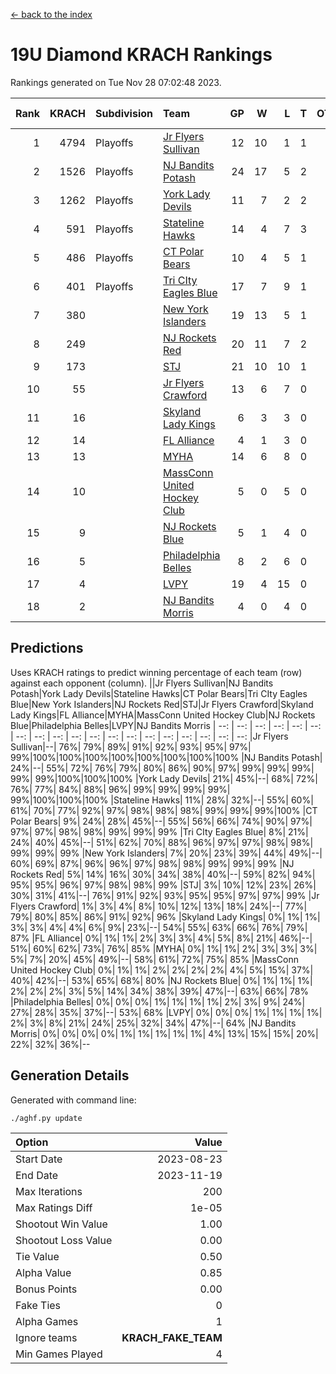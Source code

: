 [<- back to the index](readme.md)
# 19U Diamond KRACH Rankings
Rankings generated on Tue Nov 28 07:02:48 2023.

Rank|KRACH|Subdivision|Team|GP|W|L|T|OTW|OTL|SoS|Exp Wins|Win Diff
---:|---:|:---|:---|---:|---:|---:|---:|---:|---:|---:|---:|---:
1|4794|Playoffs|[Jr Flyers Sullivan](https://gamesheetstats.com/seasons/3663/teams/140859/schedule)|12|10|1|1|1|0|741|11.3|-0.0
2|1526|Playoffs|[NJ Bandits Potash](https://gamesheetstats.com/seasons/3663/teams/140857/schedule)|24|17|5|2|0|0|893|18.8|-0.0
3|1262|Playoffs|[York Lady Devils](https://gamesheetstats.com/seasons/3663/teams/140856/schedule)|11|7|2|2|0|0|787|8.8|-0.0
4|591|Playoffs|[Stateline Hawks](https://gamesheetstats.com/seasons/3663/teams/141851/schedule)|14|4|7|3|0|1|1653|6.3|-0.0
5|486|Playoffs|[CT Polar Bears](https://gamesheetstats.com/seasons/3663/teams/140853/schedule)|10|4|5|1|0|0|1410|5.3|-0.0
6|401|Playoffs|[Tri CIty Eagles Blue](https://gamesheetstats.com/seasons/3663/teams/140852/schedule)|17|7|9|1|1|0|1107|8.3|-0.0
7|380||[New York Islanders](https://gamesheetstats.com/seasons/3663/teams/140861/schedule)|19|13|5|1|0|0|325|14.3|-0.0
8|249||[NJ Rockets Red](https://gamesheetstats.com/seasons/3663/teams/140855/schedule)|20|11|7|2|1|1|541|12.9|0.0
9|173||[STJ](https://gamesheetstats.com/seasons/3663/teams/140858/schedule)|21|10|10|1|0|0|468|11.4|0.0
10|55||[Jr Flyers Crawford](https://gamesheetstats.com/seasons/3663/teams/140862/schedule)|13|6|7|0|0|1|134|6.9|0.0
11|16||[Skyland Lady Kings](https://gamesheetstats.com/seasons/3663/teams/140865/schedule)|6|3|3|0|0|0|94|3.9|0.0
12|14||[FL Alliance](https://gamesheetstats.com/seasons/3663/teams/156907/schedule)|4|1|3|0|0|0|315|1.9|0.0
13|13||[MYHA](https://gamesheetstats.com/seasons/3663/teams/140863/schedule)|14|6|8|0|0|0|90|6.9|0.0
14|10||[MassConn United Hockey Club](https://gamesheetstats.com/seasons/3663/teams/140854/schedule)|5|0|5|0|0|0|557|0.9|0.0
15|9||[NJ Rockets Blue](https://gamesheetstats.com/seasons/3663/teams/140867/schedule)|5|1|4|0|0|0|194|1.9|0.0
16|5||[Philadelphia Belles](https://gamesheetstats.com/seasons/3663/teams/140864/schedule)|8|2|6|0|0|0|46|2.9|0.0
17|4||[LVPY](https://gamesheetstats.com/seasons/3663/teams/140860/schedule)|19|4|15|0|0|0|210|4.9|0.0
18|2||[NJ Bandits Morris](https://gamesheetstats.com/seasons/3663/teams/140866/schedule)|4|0|4|0|0|0|164|0.9|0.0

## Predictions
Uses KRACH ratings to predict winning percentage of each team (row) against each opponent (column).
||Jr Flyers Sullivan|NJ Bandits Potash|York Lady Devils|Stateline Hawks|CT Polar Bears|Tri CIty Eagles Blue|New York Islanders|NJ Rockets Red|STJ|Jr Flyers Crawford|Skyland Lady Kings|FL Alliance|MYHA|MassConn United Hockey Club|NJ Rockets Blue|Philadelphia Belles|LVPY|NJ Bandits Morris
| --: | --: | --: | --: | --: | --: | --: | --: | --: | --: | --: | --: | --: | --: | --: | --: | --: | --: | --: 
|Jr Flyers Sullivan|--| 76%| 79%| 89%| 91%| 92%| 93%| 95%| 97%| 99%|100%|100%|100%|100%|100%|100%|100%|100%
|NJ Bandits Potash| 24%|--| 55%| 72%| 76%| 79%| 80%| 86%| 90%| 97%| 99%| 99%| 99%| 99%| 99%|100%|100%|100%
|York Lady Devils| 21%| 45%|--| 68%| 72%| 76%| 77%| 84%| 88%| 96%| 99%| 99%| 99%| 99%| 99%|100%|100%|100%
|Stateline Hawks| 11%| 28%| 32%|--| 55%| 60%| 61%| 70%| 77%| 92%| 97%| 98%| 98%| 98%| 99%| 99%| 99%|100%
|CT Polar Bears|  9%| 24%| 28%| 45%|--| 55%| 56%| 66%| 74%| 90%| 97%| 97%| 97%| 98%| 98%| 99%| 99%| 99%
|Tri CIty Eagles Blue|  8%| 21%| 24%| 40%| 45%|--| 51%| 62%| 70%| 88%| 96%| 97%| 97%| 98%| 98%| 99%| 99%| 99%
|New York Islanders|  7%| 20%| 23%| 39%| 44%| 49%|--| 60%| 69%| 87%| 96%| 96%| 97%| 98%| 98%| 99%| 99%| 99%
|NJ Rockets Red|  5%| 14%| 16%| 30%| 34%| 38%| 40%|--| 59%| 82%| 94%| 95%| 95%| 96%| 97%| 98%| 98%| 99%
|STJ|  3%| 10%| 12%| 23%| 26%| 30%| 31%| 41%|--| 76%| 91%| 92%| 93%| 95%| 95%| 97%| 97%| 99%
|Jr Flyers Crawford|  1%|  3%|  4%|  8%| 10%| 12%| 13%| 18%| 24%|--| 77%| 79%| 80%| 85%| 86%| 91%| 92%| 96%
|Skyland Lady Kings|  0%|  1%|  1%|  3%|  3%|  4%|  4%|  6%|  9%| 23%|--| 54%| 55%| 63%| 66%| 76%| 79%| 87%
|FL Alliance|  0%|  1%|  1%|  2%|  3%|  3%|  4%|  5%|  8%| 21%| 46%|--| 51%| 60%| 62%| 73%| 76%| 85%
|MYHA|  0%|  1%|  1%|  2%|  3%|  3%|  3%|  5%|  7%| 20%| 45%| 49%|--| 58%| 61%| 72%| 75%| 85%
|MassConn United Hockey Club|  0%|  1%|  1%|  2%|  2%|  2%|  2%|  4%|  5%| 15%| 37%| 40%| 42%|--| 53%| 65%| 68%| 80%
|NJ Rockets Blue|  0%|  1%|  1%|  1%|  2%|  2%|  2%|  3%|  5%| 14%| 34%| 38%| 39%| 47%|--| 63%| 66%| 78%
|Philadelphia Belles|  0%|  0%|  0%|  1%|  1%|  1%|  1%|  2%|  3%|  9%| 24%| 27%| 28%| 35%| 37%|--| 53%| 68%
|LVPY|  0%|  0%|  0%|  1%|  1%|  1%|  1%|  2%|  3%|  8%| 21%| 24%| 25%| 32%| 34%| 47%|--| 64%
|NJ Bandits Morris|  0%|  0%|  0%|  0%|  1%|  1%|  1%|  1%|  1%|  4%| 13%| 15%| 15%| 20%| 22%| 32%| 36%|--

## Generation Details

Generated with command line:
```
./aghf.py update
```

| Option | Value |
| :----- | ----: |
| Start Date | 2023-08-23 |
| End Date | 2023-11-19 |
| Max Iterations | 200 |
| Max Ratings Diff | 1e-05 |
| Shootout Win Value | 1.00 |
| Shootout Loss Value | 0.00 |
| Tie Value | 0.50 |
| Alpha Value | 0.85 |
| Bonus Points | 0.00 |
| Fake Ties | 0 |
| Alpha Games | 1 |
| Ignore teams | __KRACH_FAKE_TEAM__ |
| Min Games Played | 4 |


